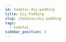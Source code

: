 ```yaml
---
id: hadatai-diy-padding
title: Diy Padding
slug: /hadatai/diy-padding
tags:
  - hadatai
sidebar_position: 3
---
```

